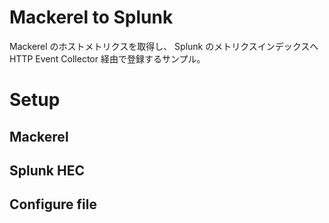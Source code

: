 # Mackerel to Splunk

Mackerel のホストメトリクスを取得し、
Splunk のメトリクスインデックスへ
HTTP Event Collector 経由で登録するサンプル。

# Setup

## Mackerel

## Splunk HEC

## Configure file


